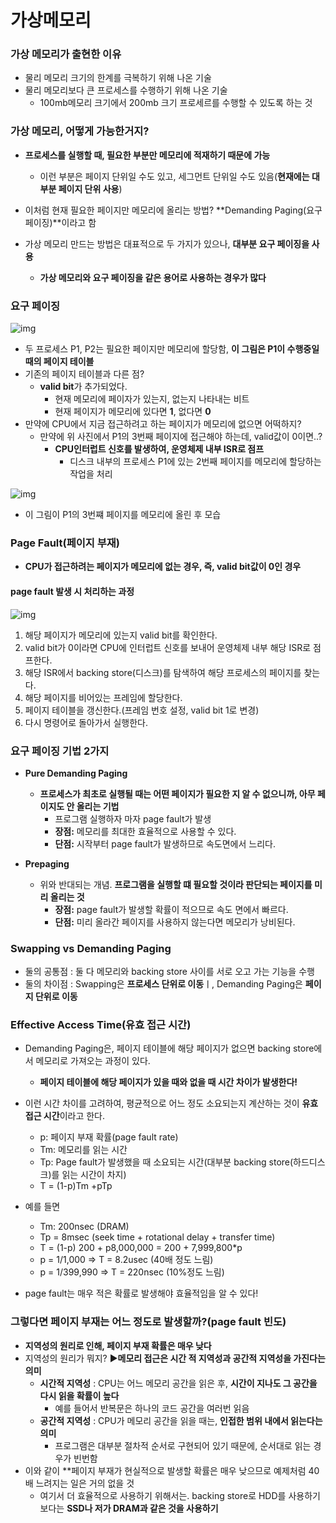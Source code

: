 # 가상메모리

### 가상 메모리가 출현한 이유

* 물리 메모리 크기의 한계를 극복하기 위해 나온 기술
* 물리 메모리보다 큰 프로세스를 수행하기 위해 나온 기술
  * 100mb메모리 크기에서 200mb 크기 프로세르를 수행할 수 있도록 하는 것

### 가상 메모리, 어떻게 가능한거지?

* **프로세스를 실행할 때, 필요한 부분만 메모리에 적재하기 때문에 가능**
  * 이런 부분은 페이지 단위일 수도 있고, 세그먼트 단위일 수도 있음(**현재에는 대부분 페이지 단위 사용**)

* 이처럼 현재 필요한 페이지만 메모리에 올리는 방법? **Demanding Paging(요구 페이징)**이라고 함
* 가상 메모리 만드는 방법은 대표적으로 두 가지가 있으나, **대부분 요구 페이징을 사용**
  * **가상 메모리와 요구 페이징을 같은 용어로 사용하는 경우가 많다**

### 요구 페이징

![img](https://user-images.githubusercontent.com/34755287/57119450-47043400-6da5-11e9-8810-c6a981a1d689.png)

* 두 프로세스 P1, P2는 필요한 페이지만 메모리에 할당함, **이 그림은 P1이 수행중일 때의 페이지 테이블**
* 기존의 페이지 테이블과 다른 점?
  * **valid bit**가 추가되었다.
    * 현재 메모리에 페이자가 있는지, 없는지 나타내는 비트
    * 현재 페이지가 메모리에 있다면 **1**, 없다면 **0**
* 만약에 CPU에서 지금 접근하려고 하는 페이지가 메모리에 없으면 어떡하지?
  * 만약에 위 사진에서 P1의 3번째 페이지에 접근해야 하는데, valid값이 0이면..?
    * **CPU인터럽트 신호를 발생하여, 운영체제 내부 ISR로 점프**
      * 디스크 내부의 프로세스 P1에 있는 2번째 페이지를 메모리에 할당하는 작업을 처리

![img](https://user-images.githubusercontent.com/34755287/57119451-47043400-6da5-11e9-9ca3-d0b250683bf0.png)

* 이 그림이 P1의 3번쨰 페이지를 메모리에 올린 후 모습

### Page Fault(페이지 부재)

* **CPU가 접근하려는 페이지가 메모리에 없는 경우, 즉, valid bit값이 0인 경우**

#### page fault 발생 시 처리하는 과정

![img](https://user-images.githubusercontent.com/34755287/57119452-479cca80-6da5-11e9-9c9e-50c3a3e74f53.png)

1. 해당 페이지가 메모리에 있는지 valid bit를 확인한다.
2. valid bit가 0이라면 CPU에 인터럽트 신호를 보내어 운영체제 내부 해당 ISR로 점프한다.
3. 해당 ISR에서 backing store(디스크)를 탐색하여 해당 프로세스의 페이지를 찾는다.
4. 해당 페이지를 비어있는 프레임에 할당한다.
5. 페이지 테이블을 갱신한다.(프레임 번호 설정, valid bit 1로 변경)
6. 다시 명령어로 돌아가서 실행한다.

### 요구 페이징 기법 2가지

* **Pure Demanding Paging**
  * **프로세스가 최초로 실행될 때는 어떤 페이지가 필요한 지 알 수 없으니까, 아무 페이지도 안 올리는 기법**
    * 프로그램 실행하자 마자 page fault가 발생
    * **장점:** 메모리를 최대한 효율적으로 사용할 수 있다.
    * **단점:** 시작부터 page fault가 발생하므로 속도면에서 느리다.

* **Prepaging**
  * 위와 반대되는 개념. **프로그램을 실행할 떄 필요할 것이라 판단되는 페이지를 미리 올리는 것**
    * **장점:** page fault가 발생할 확률이 적으므로 속도 면에서 빠르다.
    * **단점:** 미리 올라간 페이지를 사용하지 않는다면 메모리가 낭비된다.

### Swapping vs Demanding Paging

* 둘의 공통점 : 둘 다 메모리와 backing store 사이를 서로 오고 가는 기능을 수행
* 둘의 차이점 : Swapping은 **프로세스 단위로 이동**ㅣ, Demanding Paging은 **페이지 단위로 이동**

### Effective Access Time(유효 접근 시간)

* Demanding Paging은, 페이지 테이블에 해당 페이지가 없으면 backing store에서 메모리로 가져오는 과정이 있다.
  * **페이지 테이블에 해당 페이지가 있을 때와 없을 때 시간 차이가 발생한다!**
* 이런 시간 차이를 고려하여, 평균적으로 어느 정도 소요되는지 계산하는 것이 **유효 접근 시간**이라고 한다.
  * p: 페이지 부재 확률(page fault rate)
  * Tm: 메모리를 읽는 시간
  * Tp: Page fault가 발생했을 때 소요되는 시간(대부분 backing store(하드디스크)를 읽는 시간이 차지)
  * T = (1-p)Tm +pTp

* 예를 들면
  * Tm: 200nsec (DRAM)
  * Tp = 8msec (seek time + rotational delay + transfer time)
  * T = (1-p) 200 + p8,000,000 = 200 + 7,999,800*p
  * p = 1/1,000 => T = 8.2usec (40배 정도 느림)
  * p = 1/399,990 => T = 220nsec (10%정도 느림)
* page fault는 매우 적은 확률로 발생해야 효율적임을 알 수 있다!

### 그렇다면 페이지 부재는 어느 정도로 발생할까?(page fault 빈도)

* **지역성의 원리로 인해, 페이지 부재 확률은 매우 낮다**
* 지역성의 원리가 뭐지? :arrow_forward:**메모리 접근은 시간 적 지역성과 공간적 지역성을 가진다는 의미**
  * **시간적 지역성** : CPU는 어느 메모리 공간을 읽은 후, **시간이 지나도 그 공간을 다시 읽을 확률이 높다**
    * 예를 들어서 반복문은 하나의 코드 공간을 여러번 읽음
  * **공간적 지역성** : CPU가 메모리 공간을 읽을 때는, **인접한 범위 내에서 읽는다는 의미**
    * 프로그램은 대부분 절차적 순서로 구현되어 있기 때문에, 순서대로 읽는 경우가 빈번함
* 이와 같이 **페이지 부재가 현실적으로 발생할 확률은 매우 낮으므로 예제처럼 40배 느려지는 일은 거의 없을 것
  * 여기서 더 효율적으로 사용하기 위해서는. backing store로 HDD를 사용하기보다는 **SSD나 저가 DRAM과 같은 것을 사용하기**
